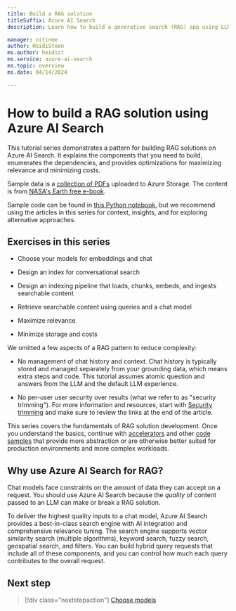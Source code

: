 ```yaml
---
title: Build a RAG solution
titleSuffix: Azure AI Search
description: Learn how to build a generative search (RAG) app using LLMs and your proprietary grounding data in Azure AI Search.

manager: nitinme
author: HeidiSteen
ms.author: heidist
ms.service: azure-ai-search
ms.topic: overview
ms.date: 04/14/2024

---
```


# How to build a RAG solution using Azure AI Search

This tutorial series demonstrates a pattern for building RAG solutions on Azure AI Search. It explains the components that you need to build, enumerates the dependencies, and provides optimizations for maximizing relevance and minimizing costs.

Sample data is a [collection of PDFs](https://github.com/Azure-Samples/azure-search-sample-data/tree/main/nasa-e-book/earth_book_2019_text_pages) uploaded to Azure Storage. The content is from [NASA's Earth free e-book](https://www.nasa.gov/ebooks/earth/).

Sample code can be found in [this Python notebook](https://github.com/Azure-Samples/azure-search-python-samples/blob/main/Tutorial-RAG/Tutorial-rag.ipynb), but we recommend using the articles in this series for context, insights, and for exploring alternative approaches.

## Exercises in this series

- Choose your models for embeddings and chat

- Design an index for conversational search

- Design an indexing pipeline that loads, chunks, embeds, and ingests searchable content

- Retrieve searchable content using queries and a chat model

- Maximize relevance

- Minimize storage and costs

We omitted a few aspects of a RAG pattern to reduce complexity:

- No management of chat history and context. Chat history is typically stored and managed separately from your grounding data, which means extra steps and code. This tutorial assumes atomic question and answers from the LLM and the default LLM experience.

- No per-user user security over results (what we refer to as "security trimming"). For more information and resources, start with [Security trimming](search-security-trimming-for-azure-search.md) and make sure to review the links at the end of the article.

This series covers the fundamentals of RAG solution development. Once you understand the basics, continue with [accelerators](resource-tools.md) and other [code samples](https://github.com/Azure/azure-search-vector-samples) that provide more abstraction or are otherwise better suited for production environments and more complex workloads.

## Why use Azure AI Search for RAG?

Chat models face constraints on the amount of data they can accept on a request. You should use Azure AI Search because the *quality* of content passed to an LLM can make or break a RAG solution. 

To deliver the highest quality inputs to a chat model, Azure AI Search provides a best-in-class search engine with AI integration and comprehensive relevance tuning. The search engine supports vector similarity search (multiple algorithms), keyword search, fuzzy search, geospatial search, and filters. You can build hybrid query requests that include all of these components, and you can control how much each query contributes to the overall request.

## Next step

> [!div class="nextstepaction"]
> [Choose models](tutorial-rag-build-solution-models.md)